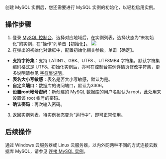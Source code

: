 创建 MySQL 实例后，您还需要进行 MySQL 实例的初始化，以轻松启用实例。

## 操作步骤
1. 登录 [MySQL 控制台](https://console.cloud.tencent.com/cdb)，选择对应地域后，在实例列表，选择状态为“未初始化”的实例，在“操作”列单击【初始化】。
![](https://main.qcloudimg.com/raw/5161cf5c35bf952ba6b1f0ba77cc6f07.png)
2. 在弹出的初始化对话框中，配置初始化相关参数，单击【确定】。
 - **支持字符集**：支持 LATIN1 、GBK、UTF8 、UTF8MB4 字符集，默认字符集编码格式是 UTF8。初始化实例后，亦可在控制台实例详情页修改字符集，更多说明请参见 [字符集说明](https://cloud.tencent.com/document/product/236/7259#.E5.AD.97.E7.AC.A6.E9.9B.86.E8.AF.B4.E6.98.8E)。
 - **表名大小写敏感**：表名是否大小写敏感，默认为是。
 - **自定义端口**：数据库的访问端口，默认为3306。
 - **设置root帐号密码**：新创建的 MySQL 数据库的用户名默认为 root，此处用来设置该 root 帐号的密码。
 - **确认密码**：再次输入密码。
3. 返回实例列表，待实例状态变为“运行中”，即可正常使用。


## 后续操作
通过 Windows 云服务器或 Linux 云服务器，以内外网两种不同的方式连接云数据库 MySQL，请参见 [连接 MySQL 实例](https://cloud.tencent.com/document/product/236/3130)。

